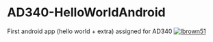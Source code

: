 # AD340-HelloWorldAndroid
First android app (hello world + extra) assigned for AD340
[![lbrown51](https://circleci.com/gh/lbrown51/AD340-HelloWorldAndroid.svg?style=svg)](https://app.circleci.com/pipelines/github/lbrown51/AD340-HelloWorldAndroid)
